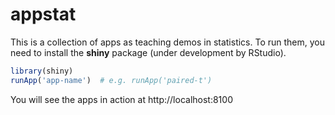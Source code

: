 # appstat

This is a collection of apps as teaching demos in statistics. To run them, you need to install the **shiny** package (under development by RStudio).

```r
library(shiny)
runApp('app-name')  # e.g. runApp('paired-t')
```

You will see the apps in action at http://localhost:8100

